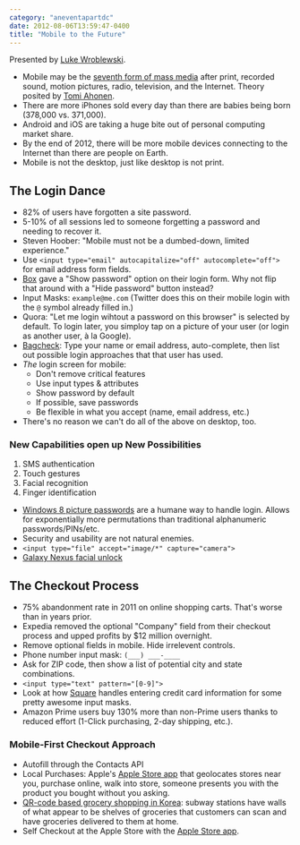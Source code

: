 ```yaml
---
category: "aneventapartdc"
date: 2012-08-06T13:59:47-0400
title: "Mobile to the Future"
---
```


Presented by [Luke Wroblewski](http://www.lukew.com/).

- Mobile may be the [seventh form of mass media](http://en.wikipedia.org/wiki/Seven_mass_media) after print, recorded sound, motion pictures, radio, television, and the Internet. Theory posited by [Tomi Ahonen](http://mobile7th.futuretext.com/).
- There are more iPhones sold every day than there are babies being born (378,000 vs. 371,000).
- Android and iOS are taking a huge bite out of personal computing market share.
- By the end of 2012, there will be more mobile devices connecting to the Internet than there are people on Earth.
- Mobile is not the desktop, just like desktop is not print.

## The Login Dance ##

- 82% of users have forgotten a site password.
- 5-10% of all sessions led to someone forgetting a password and needing to recover it.
- Steven Hoober: "Mobile must not be a dumbed-down, limited experience."
- Use `<input type="email" autocapitalize="off" autocomplete="off">` for email address form fields.
- [Box](https://www.box.com/) gave a "Show password" option on their login form. Why not flip that around with a "Hide password" button instead?
- Input Masks: `example@me.com` (Twitter does this on their mobile login with the `@` symbol already filled in.)
- Quora: "Let me login wihtout a password on this browser" is selected by default. To login later, you simploy tap on a picture of your user (or login as another user, à la Google).
- [Bagcheck](https://bagcheck.com/): Type your name or email address, auto-complete, then list out possible login approaches that that user has used.
- _The_ login screen for mobile:
	- Don't remove critical features
	- Use input types & attributes
	- Show password by default
	- If possible, save passwords
	- Be flexible in what you accept (name, email address, etc.)
- There's no reason we can't do all of the above on desktop, too.

### New Capabilities open up New Possibilities ###

1. SMS authentication
2. Touch gestures
3. Facial recognition
4. Finger identification

- [Windows 8 picture passwords](http://blogs.msdn.com/b/b8/archive/2011/12/16/signing-in-with-a-picture-password.aspx) are a humane way to handle login. Allows for exponentially more permutations than traditional alphanumeric passwords/PINs/etc.
- Security and usability are not natural enemies.
- `<input type="file" accept="image/*" capture="camera">`
- [Galaxy Nexus facial unlock](http://www.youtube.com/watch?v=5l4D2tn_-kQ)

## The Checkout Process ##

- 75% abandonment rate in 2011 on online shopping carts. That's worse than in years prior.
- Expedia removed the optional "Company" field from their checkout process and upped profits by $12 million overnight.
- Remove optional fields in mobile. Hide irrelevent controls.
- Phone number input mask: `(___) ___-____`
- Ask for ZIP code, then show a list of potential city and state combinations.
- `<input type="text" pattern="[0-9]">`
- Look at how [Square](https://squareup.com/) handles entering credit card information for some pretty awesome input masks.
- Amazon Prime users buy 130% more than non-Prime users thanks to reduced effort (1-Click purchasing, 2-day shipping, etc.).

### Mobile-First Checkout Approach ###

- Autofill through the Contacts API
- Local Purchases: Apple's [Apple Store app](http://itunes.apple.com/us/app/apple-store/id375380948?mt=8) that geolocates stores near you, purchase online, walk into store, someone presents you with the product you bought without you asking.
- [QR-code based grocery shopping in Korea](http://www.springwise.com/retail/homeplus/): subway stations have walls of what appear to be shelves of groceries that customers can scan and have groceries delivered to them at home.
- Self Checkout at the Apple Store with the [Apple Store app](http://itunes.apple.com/us/app/apple-store/id375380948?mt=8).
